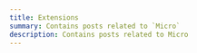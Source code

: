 ```yaml
---
title: Extensions
summary: Contains posts related to `Micro`
description: Contains posts related to Micro
---
```


